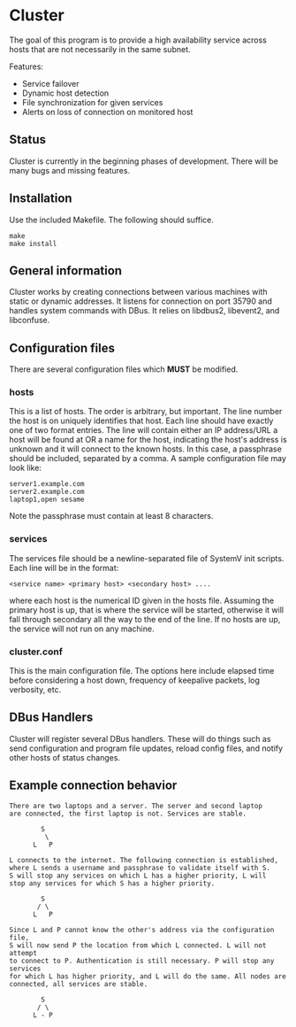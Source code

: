 # Cluster

The goal of this program is to provide a high availability service across 
hosts that are not necessarily in the same subnet.

Features:
 *  Service failover
 *  Dynamic host detection
 *  File synchronization for given services
 *  Alerts on loss of connection on monitored host

## Status
Cluster is currently in the beginning phases of development. There will
be many bugs and missing features.

## Installation
Use the included Makefile. The following should suffice.

```
make
make install
```

## General information
Cluster works by creating connections between various machines with
static or dynamic addresses. It listens for connection on port 35790
and handles system commands with DBus. It relies on libdbus2, libevent2,
and libconfuse.

## Configuration files
There are several configuration files which <b>MUST</b> be modified.

### hosts
This is a list of hosts. The order is arbitrary, but important. The
line number the host is on uniquely identifies that host. Each line
should have exactly one of two format entries. The line will contain
either an IP address/URL a host will be found at OR a name for the
host, indicating the host's address is unknown and it will connect
to the known hosts. In this case, a passphrase should be included,
separated by a comma. A sample configuration file may look like:
```
server1.example.com
server2.example.com
laptop1,open sesame
```
Note the passphrase must contain at least 8 characters.

### services
The services file should be a newline-separated file of SystemV
init scripts. Each line will be in the format:
```
<service name> <primary host> <secondary host> ....
```
where each host is the numerical ID given in the hosts file.
Assuming the primary host is up, that is where the service will
be started, otherwise it will fall through secondary all the way
to the end of the line. If no hosts are up, the service will not
run on any machine.

### cluster.conf
This is the main configuration file. The options here include
elapsed time before considering a host down, frequency of
keepalive packets, log verbosity, etc.

## DBus Handlers
Cluster will register several DBus handlers. These will do things
such as send configuration and program file updates, reload config
files, and notify other hosts of status changes.

## Example connection behavior
```
There are two laptops and a server. The server and second laptop
are connected, the first laptop is not. Services are stable.

        S
         \
      L   P

L connects to the internet. The following connection is established,
where L sends a username and passphrase to validate itself with S.
S will stop any services on which L has a higher priority, L will
stop any services for which S has a higher priority.

        S
       / \
      L   P

Since L and P cannot know the other's address via the configuration file,
S will now send P the location from which L connected. L will not attempt
to connect to P. Authentication is still necessary. P will stop any services
for which L has higher priority, and L will do the same. All nodes are
connected, all services are stable.

        S
       / \
      L - P
```

